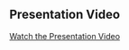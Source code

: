 ## Presentation Video
[Watch the Presentation Video](https://drive.google.com/file/d/1FRTjOA5o5U81mPFbew0HlE5K1sKViVYp/view?usp=sharing)
